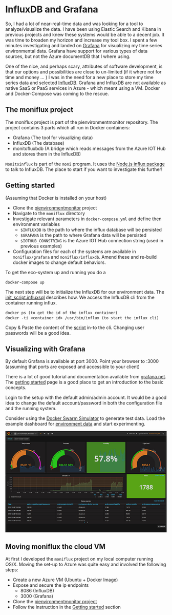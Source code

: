 # InfluxDB and Grafana #

So, I had a lot of near-real-time data and was looking for a tool to analyze/visualize the data. I have been using Elastic Search and Kibana in previous projects and knew these systems would be able to a decent job. It was time to broaden my horizon and increase my tool box. I spent a few minutes investigating and landed on [Grafana](https://grafana.net) for visualizing my time series environmental data. Grafana have support for various types of data sources, but not the Azure documentDB that I where using.

One of the nice, and perhaps scary, attributes of software development, is that our options and possibilities are close to un-limited (if it where not for time and money ... ) I was in the need for a new place to store my time series data and selected [InfluxDB](https://www.influxdata.com). Grafana and InfluxDB are not available as native SaaS or PaaS services in Azure - which meant using a VM. Docker and Docker-Compose was coming to the rescue.

## The moniflux project ##

The moniflux project is part of the pienvironmentmonitor repository. The project contains 3 parts which all run in Docker containers:

* Grafana (The tool for visualizing data)
* InfluxDB (The database)
* monitofluxbdb (A bridge which reads messages from the Azure IOT Hub and stores them in the InfluxDB)

`Monitoinflux` is part of the `moni` program. It uses the [Node.js influx package](https://www.npmjs.com/package/influx) to talk to InfluxDB. The place to start if you want to investigate this further!

## Getting started ##

(Assuming that Docker is installed on your host)

* Clone the [pienvironmentmonitor](https://github.com/larskaare/pienvironmentmonitor.git) project
* Navigate to the `moniflux` directory
* Investigate relevant parameters in `docker-compose.yml` and define then environment variables
  * `$INFLUXDB` is the path to where the influx database will be persisted
  * `$GRAFANA` is the path to where Grafana data will be persisted
  * `$IOTHUB_CONNSTRING` is the Azure IOT Hub connection string (used in previous examples)
* Configuration files for each of the systems are available in `moniflux/grafana` and `moniflux/influxdb`. Amend these and re-build docker images to change default behaviors.

To get the eco-system up and running you do a 
~~~~
docker-compose up
~~~~

The next step will be to initialize the InfluxDB for our environment data. The [init_script.influxsql](https://github.com/larskaare/pienvironmentmonitor/blob/master/moniflux/influxdb/init_script.influxsql) describes how. We access the InfluxDB cli from the container running influx.

~~~~~
docker ps (to get the id of the influx container)
docker -ti <container id> /usr/bin/influx (to start the influx cli)
~~~~~

Copy & Paste the content of the [script](https://github.com/larskaare/pienvironmentmonitor/blob/master/moniflux/influxdb/init_script.influxsql) in-to the cli. Changing user passwords will be a good idea.

## Visualizing with Grafana ##

By default Grafana is available at port 3000. Point your browser to <host>:3000 (assuming that ports are exposed and accessible to your client)

There is a lot of good tutorial and documentation available from [grafana.net](https://grafana.net). The [getting started](http://docs.grafana.org) page is a good place to get an introduction to the basic concepts.

Login to the setup with the default admin/admin account. It would be a good idea to change the default account/password in both the configuration file and the running system.

Consider using the [Docker Swarm Simulator](docs/rpidockerswarm.md) to generate test data. Load the example dashboard for [environment data](https://github.com/larskaare/pienvironmentmonitor/blob/master/moniflux/grafana/example_dashboard.json) and start experimenting.

<img src="images/image_004.jpg" width="600">

## Moving moniflux the cloud VM ##

At first I developed the `moniflux` project on my local computer running OS/X. Moving the set-up to Azure was quite easy and involved the following steps:

* Create a new Azure VM (Ubuntu + Docker Image)
* Expose and secure the ip endpoints
  * 8086 (InfluxDB)
  * 3000 (Grafana)
* Clone the [pienvironmentmonitor project](https://github.com/larskaare/pienvironmentmonitor.git)
* Follow the instruction in the [Getting started]() section

